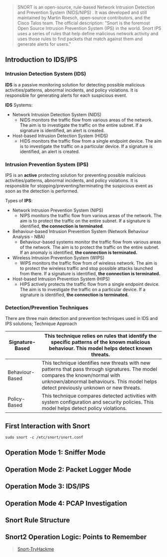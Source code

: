 >  SNORT is an open-source, rule-based Network Intrusion Detection and Prevention System (NIDS/NIPS) . It was developed and still maintained by Martin Roesch, open-source contributors, and the Cisco Talos team. 
> The official description: "Snort is the foremost Open Source Intrusion Prevention System (IPS) in the world. Snort IPS uses a series of rules that help define malicious network activity and uses those rules to find packets that match against them and generate alerts for users." 


## Introduction to IDS/IPS


### Intrusion Detection System (IDS)

**IDS** is a passive monitoring solution for detecting possible malicious activities/patterns, abnormal incidents, and policy violations. It is responsible for generating alerts for each suspicious event. 

**IDS** Systems: 
- Network Intrusion Detection System (NIDS) 
    - NIDS monitors the traffic flow from various areas of the network. The aim is to investigate the traffic on the entire subnet. If a signature is identified, an alert is created.
- Host-based Intrusion Detection System (HIDS)
    - HIDS monitors the traffic flow from a single endpoint device. The aim is to investigate the traffic on a particular device. If a signature is identified, an alert is created.



### Intrusion Prevention System (IPS)

IPS is an **active** protecting solution for preventing possible malicious activities/patterns, abnormal incidents, and policy violations. It is responsible for stopping/preventing/terminating the suspicious event as soon as the detection is performed. 


Types of **IPS**:

- Network Intrusion Prevention System (NIPS) 
    - NIPS monitors the traffic flow from various areas of the network. The aim is to protect the traffic on the entire subnet. If a signature is identified, **the connection is terminated**. 
- Behaviour-based Intrusion Prevention System (Network Behaviour Analysis - NBA) 
    - Behaviour-based systems monitor the traffic flow from various areas of the network. The aim is to protect the traffic on the entire subnet. If an anomaly is identified, **the connection is terminated.**
- Wireless Intrusion Prevention System (WIPS) 
    - WIPS monitors the traffic flow from of wireless network. The aim is to protect the wireless traffic and stop possible attacks launched from there. If a signature is identified, **the connection is terminated.** 
-  Host-based Intrusion Prevention System (HIPS) 
    - HIPS actively protects the traffic flow from a single endpoint device. The aim is to investigate the traffic on a particular device. If a signature is identified, **the connection is terminated.** 

### Detection/Prevention Techniques

There are three main detection and prevention techniques used in IDS and IPS solutions;
Technique 	Approach

|Signature-Based|This technique relies on rules that identify the specific patterns of the known malicious behaviour. This model helps detect known threats. |
|---------------|--------------------------------------------------------------------------|
|Behaviour-Based|This technique identifies new threats with new patterns that pass through signatures. The model compares the known/normal with unknown/abnormal behaviours. This model helps detect previously unknown or new threats.|
|Policy-Based|This technique compares detected activities with system configuration and security policies. This model helps detect policy violations.|


## First Interaction with Snort

``` sudo snort -c /etc/snort/snort.conf ```


## Operation Mode 1: Sniffer Mode



## Operation Mode 2: Packet Logger Mode
## Operation Mode 3: IDS/IPS
## Operation Mode 4: PCAP Investigation
## Snort Rule Structure
## Snort2 Operation Logic: Points to Remember


> [Snort-TryHackme](https://tryhackme.com/room/snort)